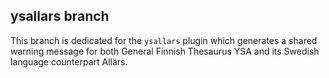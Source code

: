 ## ysallars branch

This branch is dedicated for the `ysallars` plugin which generates a shared warning message for both General Finnish Thesaurus YSA and its Swedish language counterpart Allärs.
